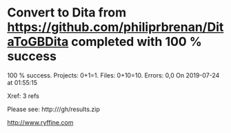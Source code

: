 # Convert  to Dita from https://github.com/philiprbrenan/DitaToGBDita  completed with 100 % success

100 % success. Projects: 0+1=1.  Files: 0+10=10. Errors: 0,0  On 2019-07-24 at 01:55:15

Xref: 3 refs

Please see: http:///gh/results.zip

http://www.ryffine.com
